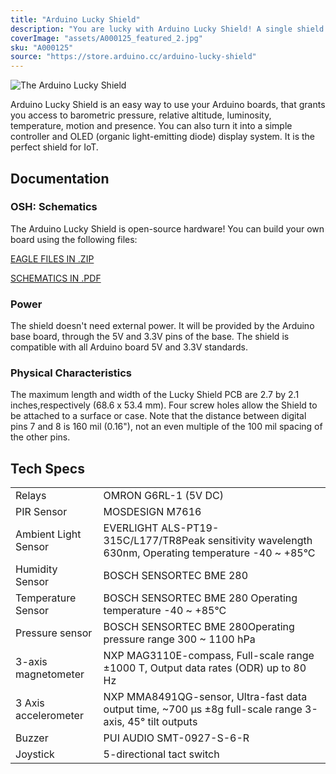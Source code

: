 ```yaml
---
title: "Arduino Lucky Shield"
description: "You are lucky with Arduino Lucky Shield! A single shield with many sensors."
coverImage: "assets/A000125_featured_2.jpg"
sku: "A000125"
source: "https://store.arduino.cc/arduino-lucky-shield"
---
```


![The Arduino Lucky Shield](./assets/A000125_featured_2.jpg)

Arduino Lucky Shield is an easy way to use your Arduino boards, that grants you access to barometric pressure, relative altitude, luminosity, temperature, motion and presence. You can also turn it into a simple controller and OLED (organic light-emitting diode) display system. It is the perfect shield for IoT.

## Documentation

### OSH: Schematics

The Arduino Lucky Shield is open-source hardware! You can build your own board using the following files:

[EAGLE FILES IN .ZIP](https://content.arduino.cc/assets/Arduino-Lucky-Shield-Rev2-web.zip)

[SCHEMATICS IN .PDF](https://content.arduino.cc/assets/Arduino_Lucky_Shield_V2_Schematic.zip)

### Power

The shield doesn't need external power. It will be provided by the Arduino base board, through the 5V and 3.3V pins of the base. The shield is compatible with all Arduino board 5V and 3.3V standards.

### Physical Characteristics

The maximum length and width of the Lucky Shield PCB are 2.7 by 2.1 inches,respectively (68.6 x 53.4 mm). Four screw holes allow the Shield to be attached to a surface or case. Note that the distance between digital pins 7 and 8 is 160 mil (0.16"), not an even multiple of the 100 mil spacing of the other pins.

## Tech Specs

|                                  |                                             |
| -------------------------------- | ------------------------------------------- |
| Relays               | OMRON G6RL-1 (5V DC)|
| PIR Sensor           | MOSDESIGN M7616 |
| Ambient Light Sensor | EVERLIGHT ALS-PT19-315C/L177/TR8Peak sensitivity wavelength 630nm, Operating temperature -40 ~ +85°C |
| Humidity Sensor      | BOSCH SENSORTEC BME 280 |
| Temperature Sensor   | BOSCH SENSORTEC BME 280 Operating temperature -40 ~ +85°C |
| Pressure sensor      | BOSCH SENSORTEC BME 280Operating pressure range 300 ~ 1100 hPa |
| 3-axis magnetometer  | NXP MAG3110E-compass, Full-scale range ±1000 T, Output data rates (ODR) up to 80 Hz|
| 3 Axis accelerometer | NXP MMA8491QG-sensor, Ultra-fast data output time, ~700 μs ±8g full-scale range 3-axis, 45° tilt outputs |
| Buzzer               | PUI AUDIO SMT-0927-S-6-R|
| Joystick             | 5-directional tact switch|